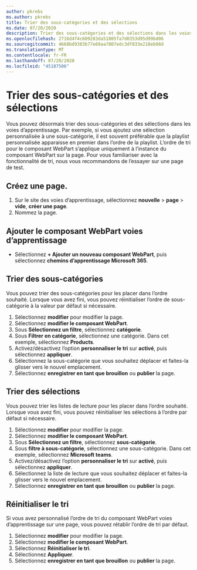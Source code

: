 ```yaml
---
author: pkrebs
ms.author: pkrebs
title: Trier des sous-catégories et des sélections
ms.date: 07/20/2020
description: Trier des sous-catégories et des sélections dans les voies de formation
ms.openlocfilehash: 2716d4f4c609283da51805fa7d0353d95d99bd06
ms.sourcegitcommit: 4668bd9303b77e69aa7807edc3df833e218eb98d
ms.translationtype: MT
ms.contentlocale: fr-FR
ms.lasthandoff: 07/20/2020
ms.locfileid: "45187506"
---
```

# <a name="sort-subcategories-and-playlists"></a>Trier des sous-catégories et des sélections

Vous pouvez désormais trier des sous-catégories et des sélections dans les voies d’apprentissage. Par exemple, si vous ajoutez une sélection personnalisée à une sous-catégorie, il est souvent préférable que la playlist personnalisée apparaisse en premier dans l’ordre de la playlist. L’ordre de tri pour le composant WebPart s’applique uniquement à l’instance du composant WebPart sur la page. Pour vous familiariser avec la fonctionnalité de tri, nous vous recommandons de l’essayer sur une page de test. 

## <a name="create-a-new-page"></a>Créez une page.
1. Sur le site des voies d’apprentissage, sélectionnez **nouvelle**  >  **page**  >  **vide**, **créer une page**.
2. Nommez la page.

## <a name="add-the-learning-pathways-web-part"></a>Ajouter le composant WebPart voies d’apprentissage
- Sélectionnez **+ Ajouter un nouveau composant WebPart**, puis sélectionnez **chemins d’apprentissage Microsoft 365**.
 
## <a name="sort-subcategories"></a>Trier des sous-catégories
Vous pouvez trier des sous-catégories pour les placer dans l’ordre souhaité. Lorsque vous avez fini, vous pouvez réinitialiser l’ordre de sous-catégorie à la valeur par défaut si nécessaire.  
1. Sélectionnez **modifier** pour modifier la page.
2. Sélectionnez **modifier le composant WebPart**.
3. Sous **Sélectionnez un filtre**, sélectionnez **catégorie**. 
4. Sous **Filtrer en catégorie**, sélectionnez une catégorie. Dans cet exemple, sélectionnez **Products**. 
5. Activez/désactivez l’option **personnaliser le tri** sur **activé**, puis sélectionnez **appliquer**. 
6. Sélectionnez la sous-catégorie que vous souhaitez déplacer et faites-la glisser vers le nouvel emplacement. 
7. Sélectionnez **enregistrer en tant que brouillon** ou **publier** la page. 

## <a name="sort-playlists"></a>Trier des sélections
Vous pouvez trier les listes de lecture pour les placer dans l’ordre souhaité. Lorsque vous avez fini, vous pouvez réinitialiser les sélections à l’ordre par défaut si nécessaire.  
1. Sélectionnez **modifier** pour modifier la page.
2. Sélectionnez **modifier le composant WebPart**.
3. Sous **Sélectionnez un filtre**, sélectionnez **sous-catégorie**. 
4. Sous **filtre à sous-catégorie**, sélectionnez une sous-catégorie. Dans cet exemple, sélectionnez **Microsoft teams**.
5. Activez/désactivez l’option **personnaliser le tri** sur **activé**, puis sélectionnez **appliquer**. 
6. Sélectionnez la liste de lecture que vous souhaitez déplacer et faites-la glisser vers le nouvel emplacement. 
7. Sélectionnez **enregistrer en tant que brouillon** ou **publier** la page. 

## <a name="reset-sort"></a>Réinitialiser le tri
Si vous avez personnalisé l’ordre de tri du composant WebPart voies d’apprentissage sur une page, vous pouvez rétablir l’ordre de tri par défaut.  
1. Sélectionnez **modifier** pour modifier la page.
2. Sélectionnez **modifier le composant WebPart**.
3. Sélectionnez **Réinitialiser le tri**. 
4. Sélectionnez **Appliquer**. 
5. Sélectionnez **enregistrer en tant que brouillon** ou **publier** la page. 

